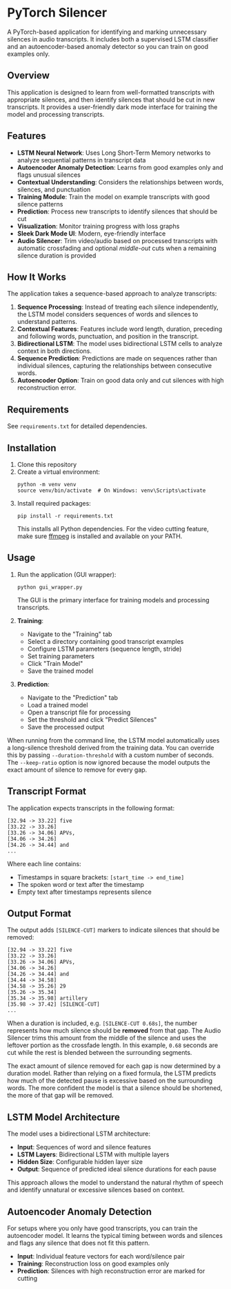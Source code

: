 # PyTorch Silencer

A PyTorch-based application for identifying and marking unnecessary silences in audio transcripts. It includes both a supervised LSTM classifier and an autoencoder-based anomaly detector so you can train on good examples only.

## Overview

This application is designed to learn from well-formatted transcripts with appropriate silences, and then identify silences that should be cut in new transcripts. It provides a user-friendly dark mode interface for training the model and processing transcripts.

## Features

- **LSTM Neural Network**: Uses Long Short-Term Memory networks to analyze sequential patterns in transcript data
- **Autoencoder Anomaly Detection**: Learns from good examples only and flags unusual silences
- **Contextual Understanding**: Considers the relationships between words, silences, and punctuation
- **Training Module**: Train the model on example transcripts with good silence patterns
- **Prediction**: Process new transcripts to identify silences that should be cut
- **Visualization**: Monitor training progress with loss graphs
- **Sleek Dark Mode UI**: Modern, eye-friendly interface
- **Audio Silencer**: Trim video/audio based on processed transcripts with automatic crossfading and optional *middle-out* cuts when a remaining silence duration is provided

## How It Works

The application takes a sequence-based approach to analyze transcripts:

1. **Sequence Processing**: Instead of treating each silence independently, the LSTM model considers sequences of words and silences to understand patterns.
2. **Contextual Features**: Features include word length, duration, preceding and following words, punctuation, and position in the transcript.
3. **Bidirectional LSTM**: The model uses bidirectional LSTM cells to analyze context in both directions.
4. **Sequence Prediction**: Predictions are made on sequences rather than individual silences, capturing the relationships between consecutive words.
5. **Autoencoder Option**: Train on good data only and cut silences with high reconstruction error.

## Requirements

See `requirements.txt` for detailed dependencies.

## Installation

1. Clone this repository
2. Create a virtual environment:
   ```
   python -m venv venv
   source venv/bin/activate  # On Windows: venv\Scripts\activate
   ```
3. Install required packages:
   ```
   pip install -r requirements.txt
   ```
   This installs all Python dependencies. For the video cutting feature, make
   sure [ffmpeg](https://ffmpeg.org/) is installed and available on your PATH.

## Usage

1. Run the application (GUI wrapper):
   ```
   python gui_wrapper.py
   ```
   The GUI is the primary interface for training models and processing
   transcripts.

2. **Training**:
   - Navigate to the "Training" tab
   - Select a directory containing good transcript examples
   - Configure LSTM parameters (sequence length, stride)
   - Set training parameters
   - Click "Train Model"
   - Save the trained model

3. **Prediction**:
   - Navigate to the "Prediction" tab
   - Load a trained model
   - Open a transcript file for processing
   - Set the threshold and click "Predict Silences"
   - Save the processed output

When running from the command line, the LSTM model automatically uses a
long-silence threshold derived from the training data. You can override
this by passing `--duration-threshold` with a custom number of seconds.
The `--keep-ratio` option is now ignored because the model outputs the exact
amount of silence to remove for every gap.

## Transcript Format

The application expects transcripts in the following format:

```
[32.94 -> 33.22] five
[33.22 -> 33.26] 
[33.26 -> 34.06] APVs,
[34.06 -> 34.26] 
[34.26 -> 34.44] and
...
```

Where each line contains:
- Timestamps in square brackets: `[start_time -> end_time]`
- The spoken word or text after the timestamp
- Empty text after timestamps represents silence

## Output Format

The output adds `[SILENCE-CUT]` markers to indicate silences that should be removed:

```
[32.94 -> 33.22] five
[33.22 -> 33.26] 
[33.26 -> 34.06] APVs,
[34.06 -> 34.26] 
[34.26 -> 34.44] and
[34.44 -> 34.58] 
[34.58 -> 35.26] 29
[35.26 -> 35.34] 
[35.34 -> 35.98] artillery
[35.98 -> 37.42] [SILENCE-CUT]
...
```

When a duration is included, e.g. `[SILENCE-CUT 0.68s]`, the number
represents how much silence should be **removed** from that gap. The
Audio Silencer trims this amount from the middle of the silence and uses
the leftover portion as the crossfade length. In this example, `0.68`
seconds are cut while the rest is blended between the surrounding
segments.

The exact amount of silence removed for each gap is now determined by a
duration model. Rather than relying on a fixed formula, the LSTM
predicts how much of the detected pause is excessive based on the
surrounding words. The more confident the model is that a silence should
be shortened, the more of that gap will be removed.

## LSTM Model Architecture

The model uses a bidirectional LSTM architecture:

- **Input**: Sequences of word and silence features
- **LSTM Layers**: Bidirectional LSTM with multiple layers
- **Hidden Size**: Configurable hidden layer size
- **Output**: Sequence of predicted ideal silence durations for each pause

This approach allows the model to understand the natural rhythm of speech and identify unnatural or excessive silences based on context.

## Autoencoder Anomaly Detection

For setups where you only have good transcripts, you can train the autoencoder model.
It learns the typical timing between words and silences and flags any silence
that does not fit this pattern.

- **Input**: Individual feature vectors for each word/silence pair
- **Training**: Reconstruction loss on good examples only
- **Prediction**: Silences with high reconstruction error are marked for cutting

